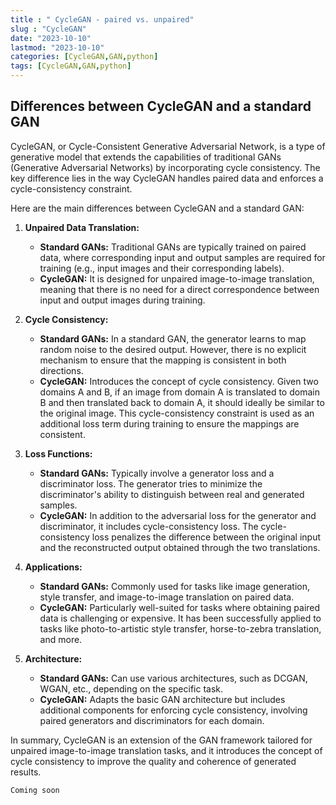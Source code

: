 ```yaml
---
title : " CycleGAN - paired vs. unpaired"
slug : "CycleGAN"
date: "2023-10-10"
lastmod: "2023-10-10"
categories: [CycleGAN,GAN,python]
tags: [CycleGAN,GAN,python]
---
```


## Differences between CycleGAN and a standard GAN

CycleGAN, or Cycle-Consistent Generative Adversarial Network, is a type of generative model that extends the capabilities of traditional GANs (Generative Adversarial Networks) by incorporating cycle consistency. The key difference lies in the way CycleGAN handles paired data and enforces a cycle-consistency constraint.

Here are the main differences between CycleGAN and a standard GAN:

1. **Unpaired Data Translation:**
   - **Standard GANs:** Traditional GANs are typically trained on paired data, where corresponding input and output samples are required for training (e.g., input images and their corresponding labels).
   - **CycleGAN:** It is designed for unpaired image-to-image translation, meaning that there is no need for a direct correspondence between input and output images during training.

2. **Cycle Consistency:**
   - **Standard GANs:** In a standard GAN, the generator learns to map random noise to the desired output. However, there is no explicit mechanism to ensure that the mapping is consistent in both directions.
   - **CycleGAN:** Introduces the concept of cycle consistency. Given two domains A and B, if an image from domain A is translated to domain B and then translated back to domain A, it should ideally be similar to the original image. This cycle-consistency constraint is used as an additional loss term during training to ensure the mappings are consistent.

3. **Loss Functions:**
   - **Standard GANs:** Typically involve a generator loss and a discriminator loss. The generator tries to minimize the discriminator's ability to distinguish between real and generated samples.
   - **CycleGAN:** In addition to the adversarial loss for the generator and discriminator, it includes cycle-consistency loss. The cycle-consistency loss penalizes the difference between the original input and the reconstructed output obtained through the two translations.

4. **Applications:**
   - **Standard GANs:** Commonly used for tasks like image generation, style transfer, and image-to-image translation on paired data.
   - **CycleGAN:** Particularly well-suited for tasks where obtaining paired data is challenging or expensive. It has been successfully applied to tasks like photo-to-artistic style transfer, horse-to-zebra translation, and more.

5. **Architecture:**
   - **Standard GANs:** Can use various architectures, such as DCGAN, WGAN, etc., depending on the specific task.
   - **CycleGAN:** Adapts the basic GAN architecture but includes additional components for enforcing cycle consistency, involving paired generators and discriminators for each domain.

In summary, CycleGAN is an extension of the GAN framework tailored for unpaired image-to-image translation tasks, and it introduces the concept of cycle consistency to improve the quality and coherence of generated results.

```python
Coming soon
```


